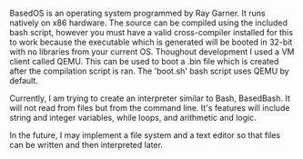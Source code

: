 BasedOS is an operating system programmed by Ray Garner.
It runs natively on x86 hardware.
The source can be compiled using the included bash script, however you must have a valid cross-compiler installed for this to work because the executable which is generated will be booted in 32-bit with no libraries from your current OS.
Thoughout development I used a VM client called QEMU. This can be used to boot a .bin file which is created after the compilation script is ran. The 'boot.sh' bash script uses QEMU by default.

Currently, I am trying to create an interpreter similar to Bash, BasedBash. It will not read from files but from the command line. It's features will include string and integer variables, while loops, and arithmetic and logic.

In the future, I may implement a file system and a text editor so that files can be written and then interpreted later.

